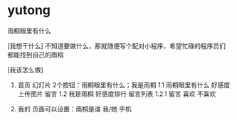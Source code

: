# yutong
雨桐眼里有什么

[我想干什么]
不知道要做什么，那就随便写个配对小程序，希望忙碌的程序员们都能找到自己的雨桐

[我该怎么做]
1. 首页
  幻灯片
  2个按钮：雨桐眼里有什么；我是雨桐
  1.1 雨桐眼里有什么
    好感度
    上传图片
    留言
  1.2 我是雨桐
    好感度排行
    留言列表
    1.2.1 留言
      喜欢
      不喜欢

2. 我的
  页面可以设置：雨桐是谁
  我/她
  手机
  